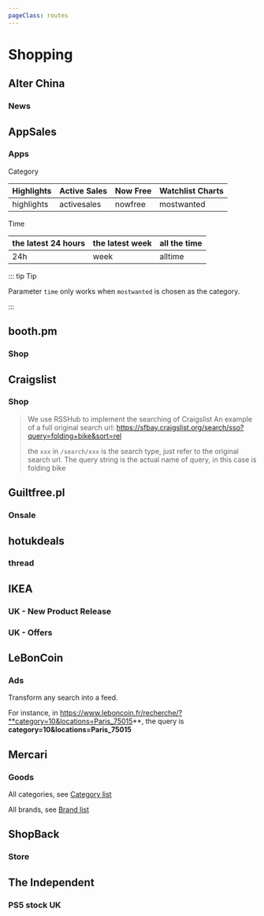 ```yaml
---
pageClass: routes
---
```


# Shopping

## Alter China

### News

<RouteEn author="luyuhuang" example="/alter-cn/news" path="/alter-cn/news"/>

## AppSales

### Apps

<RouteEn author="nczitzk" example="/appsales/highlights" path="/appsales/:caty?/:time?" :paramsDesc="['Category, `highlights` by default', 'Time, `24h` by default']">

Category

| Highlights | Active Sales | Now Free | Watchlist Charts |
| ---------- | ------------ | -------- | ---------------- |
| highlights | activesales  | nowfree  | mostwanted       |

Time

| the latest 24 hours | the latest week | all the time |
| ------------------- | --------------- | ------------ |
| 24h                 | week            | alltime      |

::: tip Tip

Parameter `time` only works when `mostwanted` is chosen as the category.

:::

</RouteEn>

## booth.pm

### Shop

<RouteEn author="KTachibanaM" example="/booth.pm/shop/annn-boc0123" path="/booth.pm/shop/:subdomain" :paramsDesc="['Shop subdomain']" />

## Craigslist

### Shop

<RouteEn author="lxiange" example="/craigslist/sfbay/sso?query=folding+bike&sort=rel" path="/craigslist/:location/:type?" :paramsDesc="['location, Craigslist subdomain, e.g., `sfbay`', 'search type, e.g., `sso`']"/>

> We use RSSHub to implement the searching of Craigslist
> An example of a full original search url:
> <https://sfbay.craigslist.org/search/sso?query=folding+bike&sort=rel>
>
> the `xxx` in `/search/xxx` is the search type, just refer to the original search url.
> The query string is the actual name of query, in this case is folding bike


## Guiltfree.pl

### Onsale

<RouteEn author="nczitzk" example="/guiltfree/onsale" path="/guiltfree/onsale"/>

## hotukdeals

### thread

<RouteEn author="DIYgod" example="/hotukdeals/hot" path="/hotukdeals/:type" :paramsDesc="['should be one of highlights, hot, new, discussed']"/>

## IKEA

### UK - New Product Release

<RouteEn author="HenryQW" example="/ikea/uk/new" path="/ikea/uk/new"/>

### UK - Offers

<RouteEn author="HenryQW" example="/ikea/uk/offer" path="/ikea/uk/offer"/>

## LeBonCoin

### Ads

Transform any search into a feed.

<RouteEn author="Platane" example="/leboncoin/ad/category=10&locations=Paris_75015" path="/leboncoin/ad/:query" :paramsDesc="['search page querystring']">

For instance, in https://www.leboncoin.fr/recherche/?**category=10&locations=Paris_75015**, the query is **category=10&locations=Paris_75015**

</RouteEn>

## Mercari

### Goods

<RouteEn author="nczitzk" example="/mercari/category/1" path="/mercari/:type/:id" :paramsDesc="['`category` as seaching by category, `brand` as searching by brand, `search` as searching for keyword', 'can be found in URL of the category or brand page. If you choose `search` as `type`, then put keyword here']">

All categories, see [Category list](https://www.mercari.com/jp/category/)

All brands, see [Brand list](https://www.mercari.com/jp/brand/)

</RouteEn>

## ShopBack

### Store

<RouteEn author="nczitzk" example="/shopback/shopee-mart" path="/shopback/:store" :paramsDesc="['Store, can be found in URL']"/>

## The Independent

### PS5 stock UK

<RouteEn author="DIYgod" example="/independent/ps5-stock-uk" path="/independent/ps5-stock-uk"/>
